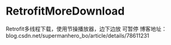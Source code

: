 # RetrofitMoreDownload
Retrofit多线程下载，使用节操播放器，边下边放
可暂停
博客地址：
blog.csdn.net/supermanhero_bo/article/details/78611231
